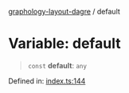 [graphology-layout-dagre](../wiki/globals) / default

# Variable: default

> `const` **default**: `any`

Defined in: [index.ts:144](https://github.com/jmalena/graphology-layout-dagre/blob/c1f1f903df24fb3fe8ee55ca08101047d8e40d71/src/index.ts#L144)
